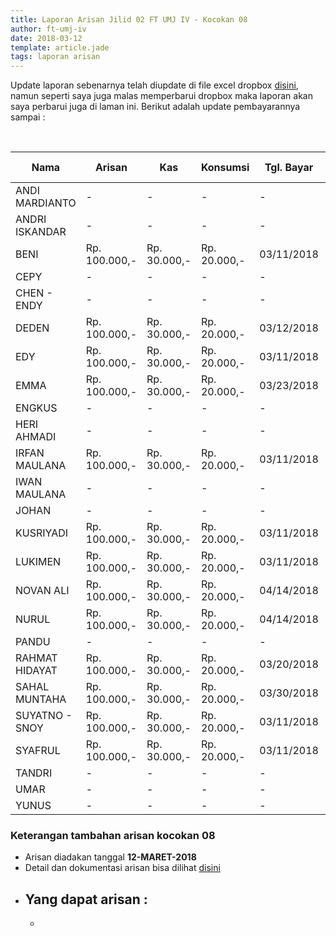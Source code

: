 ```yaml
---
title: Laporan Arisan Jilid 02 FT UMJ IV - Kocokan 08
author: ft-umj-iv
date: 2018-03-12
template: article.jade
tags: laporan arisan
---
```


Update laporan sebenarnya telah diupdate di file excel dropbox [disini](https://www.dropbox.com/s/lqrvit24hfh3fot/Arisan%20UMJ%20TechInfo4%20Jilid%2002.xlsx?dl=0), namun seperti saya juga malas memperbarui dropbox maka laporan akan saya perbarui juga di laman ini. Berikut adalah update pembayarannya sampai :

<br/>
<span class="more"></span>


|Nama						| Arisan 		  	| Kas 			| Konsumsi 		| Tgl. Bayar	| Transfered To |
|-------------	|---------------|-----------|-------------|-------------|---------------|
| ANDI MARDIANTO 			|- 			  		| -				| -				|-				|-				| IRFAN			|
| ANDRI ISKANDAR 			|- 			  		| -				| -				|-				|-				| IRFAN			|
| BENI 						    |Rp. 100.000,- 		|Rp. 30.000,-	| Rp. 20.000,-	|03/11/2018		| IRFAN			|
| CEPY 						    |- 			  		| -				| -				|-				|-				| IRFAN			|
| CHEN - ENDY 				|- 			  		| -				| -				|-				|-				| IRFAN			|
| DEDEN 					    |Rp. 100.000,- 		|Rp. 30.000,-	| Rp. 20.000,-	|03/12/2018		| IRFAN			|
| EDY 						    |Rp. 100.000,- 		|Rp. 30.000,-	| Rp. 20.000,-	|03/11/2018		| IRFAN			|
| EMMA 						    |Rp. 100.000,- 		|Rp. 30.000,-	| Rp. 20.000,-	|03/23/2018		| IRFAN			|
| ENGKUS 					    |- 			  		| -				| -				|-				|-				| IRFAN			|
| HERI AHMADI 				|- 			  		| -				| -				|-				|-				| IRFAN			|
| IRFAN MAULANA 			|Rp. 100.000,- 		|Rp. 30.000,-	| Rp. 20.000,-	|03/11/2018		| IRFAN			|
| IWAN MAULANA 				|- 			  		| -				| -				|-				|-				| IRFAN			|
| JOHAN 					    |- 			  		| -				| -				|-				|-				| IRFAN			|
| KUSRIYADI 				  |Rp. 100.000,- 		|Rp. 30.000,-	| Rp. 20.000,-	|03/11/2018		| IRFAN			|
| LUKIMEN 					  |Rp. 100.000,- 		|Rp. 30.000,-	| Rp. 20.000,-	|03/11/2018	| IRFAN			|
| NOVAN ALI 				  |Rp. 100.000,- 		|Rp. 30.000,-	| Rp. 20.000,-	|04/14/2018		| IRFAN			|
| NURUL				 		    |Rp. 100.000,- 		|Rp. 30.000,-	| Rp. 20.000,-	|04/14/2018		| IRFAN			|
| PANDU 					    |- 			  		| -				| -				|-				|-				| IRFAN			|
| RAHMAT HIDAYAT 			|Rp. 100.000,- 		|Rp. 30.000,-	| Rp. 20.000,-	|03/20/2018		| IRFAN			|
| SAHAL MUNTAHA 			|Rp. 100.000,- 		|Rp. 30.000,-	| Rp. 20.000,-	|03/30/2018		| IRFAN			|
| SUYATNO - SNOY 			|Rp. 100.000,- 		|Rp. 30.000,-	| Rp. 20.000,-	|03/11/2018		| IRFAN			|
| SYAFRUL 					  |Rp. 100.000,- 		|Rp. 30.000,-	| Rp. 20.000,-	|03/11/2018  	| IRFAN			|
| TANDRI 					    |- 			  		| -				| -				|-				|-				| IRFAN			|
| UMAR 						    |- 			  		| -				| -				|-				|-				| IRFAN			|
| YUNUS 					    |- 			  		| -				| -				|-				|-				| IRFAN			|



### Keterangan tambahan arisan kocokan 08
+ Arisan diadakan tanggal **12-MARET-2018**
+ Detail dan dokumentasi arisan bisa dilihat [disini](https://ft-umj-4.github.io/story/articles/arisan-jilid-2-05-Rumah-Heri/)
+ Yang dapat arisan :
  -
  -
